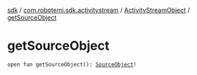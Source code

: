 [sdk](../../index.md) / [com.robotemi.sdk.activitystream](../index.md) / [ActivityStreamObject](index.md) / [getSourceObject](./get-source-object.md)

# getSourceObject

`open fun getSourceObject(): `[`SourceObject`](../../com.robotemi.sdk/-source-object/index.md)`!`